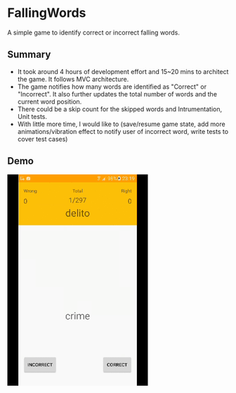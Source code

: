 # FallingWords
A simple game to identify correct or incorrect falling words.

Summary
-------

 * It took around 4 hours of development effort and 15~20 mins to architect the game. It follows MVC architecture.
 * The game notifies how many words are identified as "Correct" or "Incorrect". It also further updates the total number of words and the current word position.
 * There could be a skip count for the skipped words and Intrumentation, Unit tests.
 * With little more time, I would like to (save/resume game state, add more animations/vibration effect to notify user of incorrect word, write tests to cover test cases)
 
 Demo
 -------

![Alt text](/assets/output.gif?raw=true "Demo")

